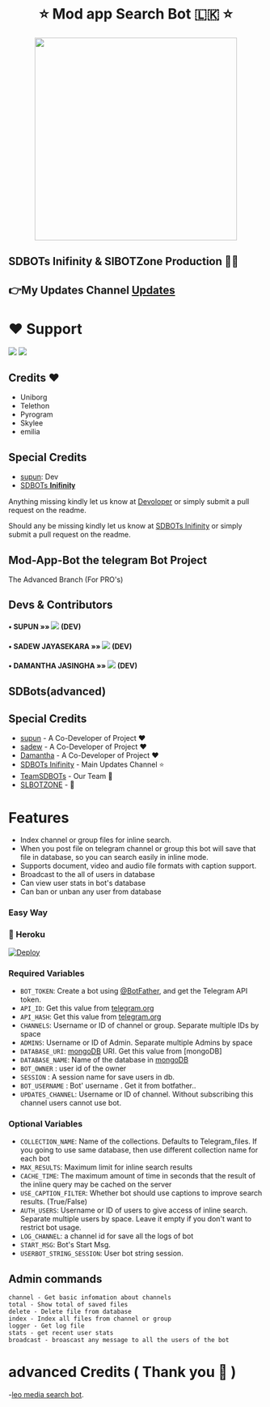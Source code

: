 <h1 align="center"><b> ⭐️ Mod app Search Bot 🇱🇰  ⭐️ </b></h1>

</a>
  <p align="center"><a href="https://t.me/SDBOTs_inifinity"><img src="https://telegra.ph/file/6b258ec64297754f15bf4.jpg" width="400"></a></p>

## SDBOTs Inifinity & SlBOTZone Production 🌟🌟

## 👉My Updates Channel [Updates](https://t.me/SDBOTs_inifinity)

# ❤️ Support
<a href="https://t.me/SDBOTs_inifinity"><img src="https://img.shields.io/badge/Join-Telegram%20Channel-red.svg?logo=Telegram"></a>
<a href="https://t.me/SL_bot_zone"><img src="https://img.shields.io/badge/Join-Telegram%20Channel-blue.svg?logo=telegram"></a>

## Credits ❤️

 - Uniborg
 - Telethon
 - Pyrogram
 - Skylee
 - emilia

## Special Credits

- [supun](https://github.com/youtubeslgeekshow): Dev
- [SDBOTs 𝐈𝐧𝐢𝐟𝐢𝐧𝐢𝐭𝐲](https://t.me/SDBOTs_inifinity)

Anything missing kindly let us know at [Devoloper](https://t.me/SDBOTs_inifinity) or simply submit a pull request on the readme.

Should any be missing kindly let us know at [SDBOTs In͏i͏f͏i͏n͏i͏t͏y͏](https://t.me/SDBOTs_inifinity) or simply submit a pull request on the readme.

## Mod-App-Bot the telegram Bot Project
The Advanced Branch (For PRO's)
## Devs & Contributors

#### • SUPUN    »»  <a href="https://github.com/youtubeslgeekshow" alt="supun"> <img src="https://img.shields.io/badge/youtubeslgeekshow-107D8D?logo=github" /></a> (DEV)
#### • SADEW JAYASEKARA    »»  <a href="https://github.com/sadew451" alt="sadew451"> <img src="https://img.shields.io/badge/sadew451-107D8D?logo=github" /></a> (DEV) 
#### • DAMANTHA JASINGHA    »»  <a href="https://github.com/damantha126" alt="damantha126"> <img src="https://img.shields.io/badge/damantha126-107D8D?logo=github" /></a> (DEV)

## SDBots(advanced)

## Special Credits


- [supun](https://github.com/youtubeslgeekshow) - A Co-Developer of Project ❤️
- [sadew](https://github.com/sadew451) - A Co-Developer of Project ❤️
- [Damantha](https://github.com/Damantha126) - A Co-Developer of Project ❤️
- [SDBOTs In͏i͏f͏i͏n͏i͏t͏y͏](https://t.me/SDBOTs_inifinity) - Main Updates Channel ⭐️
- [TeamSDBOTs](https://github.com/TeamSDBOTs) - Our Team 🌟
- [SLBOTZONE](https://t.me/slbotzone) -  🌟






# Features 

* Index channel or group files for inline search.
* When you post file on telegram channel or group this bot will save that file in database, so you can search easily in inline mode.
* Supports document, video and audio file formats with caption support.
* Broadcast to the all of users in database
* Can view user stats in bot's database
* Can ban or unban any user from database






### Easy Way

### 💜 Heroku

[![Deploy](https://www.herokucdn.com/deploy/button.svg)](https://heroku.com/deploy?template=https://github.com/youtubeslgeekshow/Mod-app-bot)


### Required Variables
* `BOT_TOKEN`: Create a bot using [@BotFather](https://telegram.dog/BotFather), and get the Telegram API token.
* `API_ID`: Get this value from [telegram.org](https://my.telegram.org/apps)
* `API_HASH`: Get this value from [telegram.org](https://my.telegram.org/apps)
* `CHANNELS`: Username or ID of channel or group. Separate multiple IDs by space
* `ADMINS`: Username or ID of Admin. Separate multiple Admins by space
* `DATABASE_URI`: [mongoDB](https://www.mongodb.com) URI. Get this value from [mongoDB]
* `DATABASE_NAME`: Name of the database in [mongoDB](https://www.mongodb.com)
* `BOT_OWNER` : user id of the owner
* `SESSION` : A session name for save users in db.
* `BOT_USERNAME` : Bot' username . Get it from botfather..
* `UPDATES_CHANNEL`: Username or ID of channel. Without subscribing this channel users cannot use bot.

### Optional Variables
* `COLLECTION_NAME`: Name of the collections. Defaults to Telegram_files. If you going to use same database, then use different collection name for each bot
* `MAX_RESULTS`: Maximum limit for inline search results
* `CACHE_TIME`: The maximum amount of time in seconds that the result of the inline query may be cached on the server
* `USE_CAPTION_FILTER`: Whether bot should use captions to improve search results. (True/False)
* `AUTH_USERS`: Username or ID of users to give access of inline search. Separate multiple users by space. Leave it empty if you don't want to restrict bot usage.
* `LOG_CHANNEL`: a channel id for save all the logs of bot
* `START_MSG`: Bot's Start Msg.
* `USERBOT_STRING_SESSION`: User bot string session.

## Admin commands
```
channel - Get basic infomation about channels
total - Show total of saved files
delete - Delete file from database
index - Index all files from channel or group
logger - Get log file
stats - get recent user stats
broadcast - broascast any message to all the users of the bot
```
<h1> advanced Credits ( Thank you 💝 ) </h1> 
 
-[leo media search bot](https://github.com/Naviya2/LeoMediaSearchBot).
